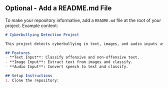 ## Optional - Add a README.md File

To make your repository informative, add a `README.md` file at the root of your project. Example content:

```markdown
# Cyberbullying Detection Project

This project detects cyberbullying in text, images, and audio inputs using machine learning.

## Features
- **Text Input**: Classify offensive and non-offensive text.
- **Image Input**: Extract text from images and classify.
- **Audio Input**: Convert speech to text and classify.

## Setup Instructions
1. Clone the repository:
